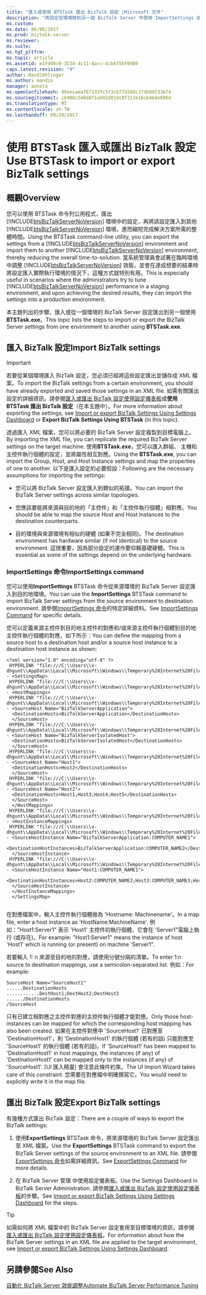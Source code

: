 ```yaml
---
title: "匯入或使用 BTSTask 匯出 BizTalk 設定 |Microsoft 文件"
description: "將設定從環境移到另一個 BizTalk Server 中使用 ImportSettings 或 ExportSettings BTSTask 命令"
ms.custom: 
ms.date: 06/08/2017
ms.prod: biztalk-server
ms.reviewer: 
ms.suite: 
ms.tgt_pltfrm: 
ms.topic: article
ms.assetid: e3fdd8c9-3534-4c11-8acc-6cb6f5bf0989
caps.latest.revision: "9"
author: MandiOhlinger
ms.author: mandia
manager: anneta
ms.openlocfilehash: 99aecaea767133fc5f3cb77d38dc174b09733674
ms.sourcegitcommit: cb908c540d8f1a692d01dc8f313e16cb4b4e696d
ms.translationtype: MT
ms.contentlocale: zh-TW
ms.lasthandoff: 09/20/2017
---
```

# <a name="use-btstask-to-import-or-export-biztalk-settings"></a><span data-ttu-id="db187-103">使用 BTSTask 匯入或匯出 BizTalk 設定</span><span class="sxs-lookup"><span data-stu-id="db187-103">Use BTSTask to import or export BizTalk settings</span></span>

## <a name="overview"></a><span data-ttu-id="db187-104">概觀</span><span class="sxs-lookup"><span data-stu-id="db187-104">Overview</span></span>
<span data-ttu-id="db187-105">您可以使用 BTSTask 命令列公用程式，匯出 [!INCLUDE[btsBizTalkServerNoVersion](../includes/btsbiztalkservernoversion-md.md)] 環境中的設定，再將該設定匯入到其他 [!INCLUDE[btsBizTalkServerNoVersion](../includes/btsbiztalkservernoversion-md.md)] 環境，進而縮短完成解決方案所需的整體時間。</span><span class="sxs-lookup"><span data-stu-id="db187-105">Using the BTSTask command-line utility, you can export the settings from a [!INCLUDE[btsBizTalkServerNoVersion](../includes/btsbiztalkservernoversion-md.md)] environment and import them to another [!INCLUDE[btsBizTalkServerNoVersion](../includes/btsbiztalkservernoversion-md.md)] environment, thereby reducing the overall time-to-solution.</span></span> <span data-ttu-id="db187-106">當系統管理員會試著在臨時環境中調整 [!INCLUDE[btsBizTalkServerNoVersion](../includes/btsbiztalkservernoversion-md.md)] 效能，並會在達成想要的結果時將設定匯入實際執行環境的情況下，這種方式就特別有用。</span><span class="sxs-lookup"><span data-stu-id="db187-106">This is especially useful in scenarios where the administrators try to tune [!INCLUDE[btsBizTalkServerNoVersion](../includes/btsbiztalkservernoversion-md.md)] performance in a staging environment, and upon achieving the desired results, they can import the settings into a production environment.</span></span> 

<span data-ttu-id="db187-107">本主題列出的步驟，匯入或從一個環境的 BizTalk Server 設定匯出到另一個使用**BTSTask.exe**。</span><span class="sxs-lookup"><span data-stu-id="db187-107">This topic lists the steps to import or export the BizTalk Server settings from one environment to another using **BTSTask.exe**.</span></span>  


## <a name="import-biztalk-settings"></a><span data-ttu-id="db187-108">匯入 BizTalk 設定</span><span class="sxs-lookup"><span data-stu-id="db187-108">Import BizTalk settings</span></span> 
> [!IMPORTANT]
>  <span data-ttu-id="db187-109">若要從某個環境匯入 BizTalk 設定，您必須已經將這些設定匯出並儲存成 XML 檔案。</span><span class="sxs-lookup"><span data-stu-id="db187-109">To import the BizTalk settings from a certain environment, you should have already exported and saved those settings in an XML file.</span></span> <span data-ttu-id="db187-110">如需有關匯出設定的詳細資訊，請參閱[匯入或匯出 BizTalk 設定使用設定儀表板](how-to-import-biztalk-settings-using-settings-dashboard.md)或**使用 BTSTask 匯出 BizTalk 設定**（在本主題中）。</span><span class="sxs-lookup"><span data-stu-id="db187-110">For more information about exporting the settings, see [Import or export BizTalk Settings Using Settings Dashboard](how-to-import-biztalk-settings-using-settings-dashboard.md) or **Export BizTalk Settings Using BTSTask** (in this topic).</span></span>  
  
 <span data-ttu-id="db187-111">透過匯入 XML 檔案，您可以將必要的 BizTalk Server 設定複製到目標電腦上。</span><span class="sxs-lookup"><span data-stu-id="db187-111">By importing the XML file, you can replicate the required BizTalk Server settings on the target machine.</span></span> <span data-ttu-id="db187-112">使用**BTSTask.exe**，您可以匯入群組、 主機和主控件執行個體的設定，並將屬性相互對應。</span><span class="sxs-lookup"><span data-stu-id="db187-112">Using the **BTSTask.exe**, you can import the Group, Host, and Host Instance settings and map the properties of one to another.</span></span> <span data-ttu-id="db187-113">以下是匯入設定的必要假設：</span><span class="sxs-lookup"><span data-stu-id="db187-113">Following are the necessary assumptions for importing the settings:</span></span>  
  
-   <span data-ttu-id="db187-114">您可以將 BizTalk Server 設定匯入到類似的拓撲。</span><span class="sxs-lookup"><span data-stu-id="db187-114">You can import the BizTalk Server settings across similar topologies.</span></span>  
  
-   <span data-ttu-id="db187-115">您應該要能將來源與目的地的「主控件」和「主控件執行個體」相對應。</span><span class="sxs-lookup"><span data-stu-id="db187-115">You should be able to map the source Host and Host Instances to the destination counterparts.</span></span>  
  
-   <span data-ttu-id="db187-116">目的環境與來源環境有相似的硬體 (如果不完全相同)。</span><span class="sxs-lookup"><span data-stu-id="db187-116">The destination environment has hardware similar (if not identical) to the source environment.</span></span> <span data-ttu-id="db187-117">這很重要，因為部分設定的運作要仰賴基礎硬體。</span><span class="sxs-lookup"><span data-stu-id="db187-117">This is essential as some of the settings depend on the underlying hardware.</span></span>  
  
### <a name="importsettings-command"></a><span data-ttu-id="db187-118">ImportSettings 命令</span><span class="sxs-lookup"><span data-stu-id="db187-118">ImportSettings command</span></span> 
 <span data-ttu-id="db187-119">您可以使用**ImportSettings** BTSTask 命令從來源環境的 BizTalk Server 設定匯入到目的地環境。</span><span class="sxs-lookup"><span data-stu-id="db187-119">You can use the **ImportSettings** BTSTask command to import BizTalk Server settings from the source environment to destination environment.</span></span> <span data-ttu-id="db187-120">請參閱[ImportSettings 命令](../core/importsettings-command.md)的特定詳細資料。</span><span class="sxs-lookup"><span data-stu-id="db187-120">See [ImportSettings Command](../core/importsettings-command.md) for specific details.</span></span>  
  
 <span data-ttu-id="db187-121">您可以定義來源主控件到目的地主控件的對應和/或來源主控件執行個體到目的地主控件執行個體的對應，如下所示：</span><span class="sxs-lookup"><span data-stu-id="db187-121">You can define the mapping from a source host to a destination host and/or a source host instance to a destination host instance as shown:</span></span>  
  
```  
<?xml version="1.0" encoding="utf-8" ?>   
 HYPERLINK "file:///C:\\Users\\v-dhgunt\\AppData\\Local\\Microsoft\\Windows\\Temporary%20Internet%20Files\\Content.Outlook\\05083AAB\\ImportMap_PosScenario.xml" - <SettingsMap>  
 HYPERLINK "file:///C:\\Users\\v-dhgunt\\AppData\\Local\\Microsoft\\Windows\\Temporary%20Internet%20Files\\Content.Outlook\\05083AAB\\ImportMap_PosScenario.xml" - <HostMappings>  
 HYPERLINK "file:///C:\\Users\\v-dhgunt\\AppData\\Local\\Microsoft\\Windows\\Temporary%20Internet%20Files\\Content.Outlook\\05083AAB\\ImportMap_PosScenario.xml" - <SourceHost Name="BizTalkServerApplication">  
  <DestinationHosts>BizTalkServerApplication</DestinationHosts>   
  </SourceHost>  
 HYPERLINK "file:///C:\\Users\\v-dhgunt\\AppData\\Local\\Microsoft\\Windows\\Temporary%20Internet%20Files\\Content.Outlook\\05083AAB\\ImportMap_PosScenario.xml" - <SourceHost Name="BizTalkServerIsolatedHost">  
  <DestinationHosts>BizTalkServerIsolatedHost</DestinationHosts>   
  </SourceHost>  
 HYPERLINK "file:///C:\\Users\\v-dhgunt\\AppData\\Local\\Microsoft\\Windows\\Temporary%20Internet%20Files\\Content.Outlook\\05083AAB\\ImportMap_PosScenario.xml" - <SourceHost Name="Host1">  
  <DestinationHosts>Host2</DestinationHosts>   
  </SourceHost>  
 HYPERLINK "file:///C:\\Users\\v-dhgunt\\AppData\\Local\\Microsoft\\Windows\\Temporary%20Internet%20Files\\Content.Outlook\\05083AAB\\ImportMap_PosScenario.xml" - <SourceHost Name="Host2">  
  <DestinationHosts>Host1;Host3;Host4;Host5</DestinationHosts>   
  </SourceHost>  
  </HostMappings>  
 HYPERLINK "file:///C:\\Users\\v-dhgunt\\AppData\\Local\\Microsoft\\Windows\\Temporary%20Internet%20Files\\Content.Outlook\\05083AAB\\ImportMap_PosScenario.xml" - <HostInstanceMappings>  
 HYPERLINK "file:///C:\\Users\\v-dhgunt\\AppData\\Local\\Microsoft\\Windows\\Temporary%20Internet%20Files\\Content.Outlook\\05083AAB\\ImportMap_PosScenario.xml" - <SourceHostInstance Name="BizTalkServerApplication:COMPUTER_NAME1">  
  <DestinationHostInstances>BizTalkServerApplication:COMPUTER_NAME2</DestinationHostInstances>   
  </SourceHostInstance>  
 HYPERLINK "file:///C:\\Users\\v-dhgunt\\AppData\\Local\\Microsoft\\Windows\\Temporary%20Internet%20Files\\Content.Outlook\\05083AAB\\ImportMap_PosScenario.xml" - <SourceHostInstance Name="Host1:COMPUTER_NAME1">  
  <DestinationHostInstances>Host2:COMPUTER_NAME2;Host3:COMPUTER_NAME3;Host4:COMPUTER_NAME4;Host5:COMPUTER_NAME5</DestinationHostInstances>   
  </SourceHostInstance>  
  </HostInstanceMappings>  
  </SettingsMap>  
  
```  
  
 <span data-ttu-id="db187-122">在對應檔案中，輸入主控件執行個體做為 'Hostname: Machinename'。</span><span class="sxs-lookup"><span data-stu-id="db187-122">In a map file, enter a host instance as 'HostName:MachineName'.</span></span> <span data-ttu-id="db187-123">例如："Host1:Server1" 表示 'Host1' 主控件的執行個體，它會在 'Server1"電腦上執行 (或存在)。</span><span class="sxs-lookup"><span data-stu-id="db187-123">For example: "Host1:Server1" means the instance of host 'Host1' which is running (or present) on machine 'Server1".</span></span>  
  
 <span data-ttu-id="db187-124">若要輸入 1: n 來源至目的地的對應，請使用分號分隔的清單。</span><span class="sxs-lookup"><span data-stu-id="db187-124">To enter 1:n source to destination mappings, use a semicolon-separated list.</span></span> <span data-ttu-id="db187-125">例如：</span><span class="sxs-lookup"><span data-stu-id="db187-125">For example:</span></span>  
  
```  
SourceHost Name="SourceHost1"   
......DestinationHosts   
............DestHost1;DestHost2;DestHost3   
....../DestinationHosts   
/SourceHost  
```  
  
 <span data-ttu-id="db187-126">只有已建立相對應之主控件對應的主控件執行個體才能對應。</span><span class="sxs-lookup"><span data-stu-id="db187-126">Only those host-instances can be mapped for which the corresponding host mapping has also been created.</span></span> <span data-ttu-id="db187-127">如果在主控件對應中 'SourceHost1' 已對應至 'DestinationHost1'，則 'DestinationHost1' 的執行個體 (若有的話) 只能對應至 'SourceHost1' 的執行個體 (若有的話)。</span><span class="sxs-lookup"><span data-stu-id="db187-127">If 'SourceHost1' has been mapped to 'DestinationHost1' in host mappings, the instances (if any) of 'DestinationHost1' can be mapped only to the instances (if any) of 'SourceHost1'.</span></span> <span data-ttu-id="db187-128">[UI 匯入精靈] 會注意此條件約束。</span><span class="sxs-lookup"><span data-stu-id="db187-128">The UI Import Wizard takes care of this constraint.</span></span> <span data-ttu-id="db187-129">您需要在對應檔中明確撰寫它。</span><span class="sxs-lookup"><span data-stu-id="db187-129">You would need to explicitly write it in the map file.</span></span>  


## <a name="export-biztalk-settings"></a><span data-ttu-id="db187-130">匯出 BizTalk 設定</span><span class="sxs-lookup"><span data-stu-id="db187-130">Export BizTalk settings</span></span>  

<span data-ttu-id="db187-131">有幾種方式匯出 BizTalk 設定：</span><span class="sxs-lookup"><span data-stu-id="db187-131">There are a couple of ways to export the BizTalk settings:</span></span> 

1. <span data-ttu-id="db187-132">使用**ExportSettings** BTSTask 命令，將來源環境的 BizTalk Server 設定匯出至 XML 檔案。</span><span class="sxs-lookup"><span data-stu-id="db187-132">Use the **ExportSettings** BTSTask command to export the BizTalk Server settings of the source environment to an XML file.</span></span> <span data-ttu-id="db187-133">請參閱[ExportSettings 命令](../core/exportsettings-command.md)如需詳細資訊。</span><span class="sxs-lookup"><span data-stu-id="db187-133">See [ExportSettings Command](../core/exportsettings-command.md) for more details.</span></span>  

2.  <span data-ttu-id="db187-134">在 BizTalk Server 管理 中使用設定儀表板。</span><span class="sxs-lookup"><span data-stu-id="db187-134">Use the Settings Dashboard in BizTalk Server Administration.</span></span> <span data-ttu-id="db187-135">請參閱[匯入或匯出 BizTalk 設定使用設定儀表板](how-to-import-biztalk-settings-using-settings-dashboard.md)的步驟。</span><span class="sxs-lookup"><span data-stu-id="db187-135">See [Import or export BizTalk Settings Using Settings Dashboard](how-to-import-biztalk-settings-using-settings-dashboard.md) for the steps.</span></span>

 
> [!TIP]
>  <span data-ttu-id="db187-136">如需如何將 XML 檔案中的 BizTalk Server 設定套用至目標環境的資訊，請參閱[匯入或匯出 BizTalk 設定使用設定儀表板](how-to-import-biztalk-settings-using-settings-dashboard.md)。</span><span class="sxs-lookup"><span data-stu-id="db187-136">For information about how the BizTalk Server settings in an XML file are applied to the target environment, see [Import or export BizTalk Settings Using Settings Dashboard](how-to-import-biztalk-settings-using-settings-dashboard.md).</span></span> 
  
## <a name="see-also"></a><span data-ttu-id="db187-137">另請參閱</span><span class="sxs-lookup"><span data-stu-id="db187-137">See Also</span></span>  
 [<span data-ttu-id="db187-138">自動化 BizTalk Server 效能調整</span><span class="sxs-lookup"><span data-stu-id="db187-138">Automate BizTalk Server Performance Tuning</span></span>](../core/automating-biztalk-server-performance-tuning.md)